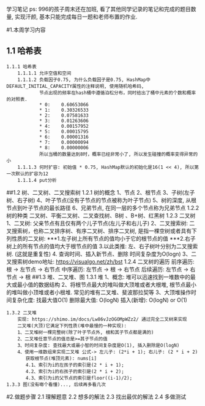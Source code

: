 学习笔记
ps: 996的孩子周末还在加班, 看了其他同学记录的笔记和完成的题目数量, 实现汗颜, 基本只能完成每日一题和老师布置的作业.

#1.本周学习内容
## 1.1 哈希表
    1.1.1 哈希表
        1.1.1.1 允许空值和空间
        1.1.1.2 负载因子0.75, 为什么负载因子是0.75, HashMap中DEFAULT_INITIAL_CAPACITY属性的注释说明, 使用随机哈希码, 
                节点出现的频率在hash桶中遵循泊松分布，同时给出了桶中元素的个数和概率的对照表. 
                * 0:    0.60653066
                * 1:    0.30326533
                * 2:    0.07581633
                * 3:    0.01263606
                * 4:    0.00157952
                * 5:    0.00015795
                * 6:    0.00001316
                * 7:    0.00000094
                * 8:    0.00000006
                所以当桶的数量达到8时，概率已经非常小了, 所以发生碰撞的概率变得异常的小
        1.1.1.3 何时扩容: 初始值 * 0.75, HashMap默认的初始化是16(1 << 4), 所以第一次默认的扩容为12
        1.1.1.4 put分析
        
##1.2 树、二叉树、二叉搜索树
    1.2.1 树的概念
        1、节点
        2、根节点
        3、子树(左子树、右子树)
        4、叶子节点(没有子节点的节点被称为叶子节点)
        5、树的深度, 从根节点到叶子节点的最长路径
        6、兄弟节点, 在同一层的多个节点称为兄弟节点
    1.2.2  树的种类
        二叉树、平衡二叉树、二叉查找树、B树 、B+树、红黑树
    1.2.3 二叉树
        1、二叉树: 父亲节点有且仅有两个儿子节点(左儿子和右儿子)
        2、二叉搜索树: 二叉搜索树，也称二叉排序树、有序二叉树、排序二叉树, 是指一棵空树或者具有下列性质的二叉树:
         ***1.左子树上所有节点的值均小于它的根节点的值 
         ***2.右子树上的所有节点的值均大于根节点的值
            3.以此类推: 左、右子树叶分别为二叉搜索树. (这就是重复性)
            4. 查询时间、插入新节点、删除 时间复杂度为O(logn)
        3、二叉搜索树demo地址: https://visualgo.net/zh/bst 
    1.2.4 二叉树的遍历
        前序遍历: 根 -> 左节点 -> 右节点
        中序遍历: 左节点 -> 根 -> 右节点
        后续遍历: 左节点 -> 右节点 -> 根
##1.3 堆、二叉堆、图
    1.3.1 堆
        1、概念: 堆可以迅速找到一堆数中的最大或最小值的数据结构
        2、将根节点最大的堆叫做大顶堆或者大根堆, 根节点最小的堆叫做小顶堆或者小根堆. 常见的堆有二叉堆、斐波那拉契等
        3、大顶堆操作时间复杂化度:
            找最大值O(1)
            删除最大值: O(logN)
            插入(新增): O(logN) or O(1) 
        
    1.3.2 二叉堆
        实现: https://shimo.im/docs/Lw86vJzOGOMpWZz2/ 通过完全二叉树来实现
        二叉堆(大顶)它满足下列性质(堆中最慢的一种实现):
        1、二叉堆树一棵完整树(除了叶子节点外, 根和其子节点都是满的)
        2、二叉堆任意节点的值总是>=其子节点的值
        3、时间复杂度: 查找最大或最小智的时间复杂度是O(1), 插入删除是O(logN)
        4、使用一维数组来实现二叉堆 公式-> 左儿子: (2*i + 1); 右儿子: (2 * i + 2)    
           获取根节点(堆顶元素): nums[i]
           4.1、索引为i的左孩子的索引是(2 * i + 1);
           4.2、索引为i的右孩子的索引是(2 * i + 2);
           4.3、索引为i的父节点的索引是floor((i-1)/2);
    1.3.3 图(没有啷个看懂)..., 后续再多看几次

#2.做题步骤
    2.1 理解题意
    2.2 想多的解法
    2.3 找出最优的解法
    2.4 多做测试

